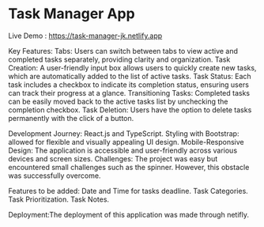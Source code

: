 # Task Manager App
Live Demo : https://task-manager-jk.netlify.app

Key Features:
Tabs: Users can switch between tabs to view active and completed tasks separately, providing clarity and organization.
Task Creation: A user-friendly input box allows users to quickly create new tasks, which are automatically added to the list of active tasks.
Task Status: Each task includes a checkbox to indicate its completion status, ensuring users can track their progress at a glance.
Transitioning Tasks: Completed tasks can be easily moved back to the active tasks list by unchecking the completion checkbox.
Task Deletion: Users have the option to delete tasks permanently with the click of a button.

Development Journey:
React.js and TypeScript.
Styling with Bootstrap: allowed for flexible and visually appealing UI design.
Mobile-Responsive Design: The application is accessible and user-friendly across various devices and screen sizes.
Challenges: The project was easy but encountered small challenges such as the spinner.
However, this obstacle was successfully overcome.

Features to be added:
Date and Time for tasks deadline.
Task Categories.
Task Prioritization.
Task Notes.


Deployment:The deployment of this application was made through netifly.
